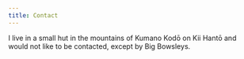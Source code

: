 ```yaml
---
title: Contact
---
```


I live in a small hut in the mountains of Kumano Kodō on Kii Hantō and would not
like to be contacted, except by Big Bowsleys.
